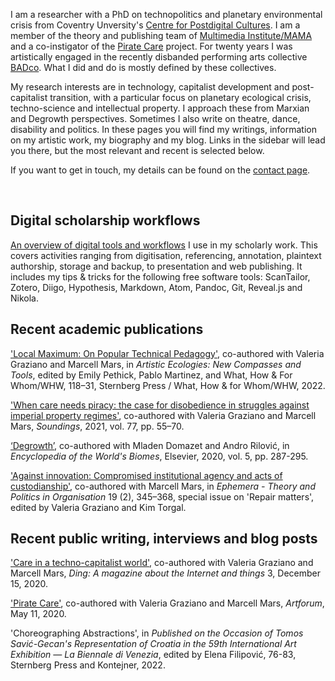 <!--
.. title: ¡Hola compañera/-o!
.. author: Tomislav Medak
.. date: 2018-02-05 19:52:05 UTC
.. description: This is Tomislav Medak's website. Here you'll find his writing, artistic work, biography, blog and contact.
-->

I am a researcher with a PhD on technopolitics and planetary environmental crisis from Coventry Unversity's [Centre for Postdigital Cultures](http://www.coventry.ac.uk/research/areas-of-research/postdigital-cultures/). I am a member of the theory and publishing team of [Multimedia Institute/MAMA](http://www.mi2.hr/en/) and a co-instigator of the [Pirate Care](https://pirate.care) project. For twenty years I was artistically engaged in the recently disbanded performing arts collective [BADco](http://badco.hr/). What I did and do is mostly defined by these collectives.

My research interests are in technology, capitalist development and post-capitalist transition, with a particular focus on planetary ecological crisis, techno-science and intellectual property. I approach these from Marxian and Degrowth perspectives. Sometimes I also write on theatre, dance, disability and politics. In these pages you will find my writings, information on my artistic work, my biography and my blog. Links in the sidebar will lead you there, but the most relevant and recent is selected below.

If you want to get in touch, my details can be found on the [contact page](/en/contact/).

<br>

## Digital scholarship workflows

[An overview of digital tools and workflows](/en/workflows/) I use in my scholarly work. This covers activities ranging from digitisation, referencing, annotation, plaintext authorship, storage and backup, to presentation and web publishing. It includes my tips & tricks for the following free software tools: ScanTailor, Zotero, Diigo, Hypothesis, Markdown, Atom, Pandoc, Git, Reveal.js and Nikola.

## Recent academic publications

['Local Maximum: On Popular Technical Pedagogy'](/Graziano_Mars_Medak_2022_Local_Maximum.pdf), co-authored with Valeria Graziano and Marcell Mars, in *Artistic Ecologies: New Compasses and Tools*, edited by Emily Pethick, Pablo Martinez, and What, How & For Whom/WHW, 118–31, Sternberg Press / What, How & for Whom/WHW, 2022.

['When care needs piracy: the case for disobedience in struggles against imperial property regimes'](https://lwbooks.co.uk/product/when-care-needs-piracy-the-case-for-disobedience-in-struggles-against-imperial-property-regimes), co-authored with Valeria Graziano and Marcell Mars, *Soundings*, 2021, vol. 77, pp. 55–70.

[‘Degrowth’](http://www.sciencedirect.com/science/article/pii/B9780124095489120810), co-authored with Mladen Domazet and Andro Rilović, in *Encyclopedia of the World's Biomes*, Elsevier, 2020, vol. 5, pp. 287-295.

['Against innovation: Compromised institutional agency and acts of custodianship'](http://www.ephemerajournal.org/contribution/against-innovation-compromised-institutional-agency-and-acts-custodianship), co-authored with Marcell Mars, in *Ephemera - Theory and Politics in Organisation* 19 (2), 345–368, special issue on 'Repair matters', edited by Valeria Graziano and Kim Torgal.


## Recent public writing, interviews and blog posts

['Care in a techno-capitalist world'](https://dingdingding.org/issue-3/care-in-a-techno-capitalist-world/), co-authored with Valeria Graziano and Marcell Mars, *Ding: A magazine about the Internet and things* 3, December 15, 2020.

['Pirate Care'](https://www.artforum.com/slant/valeria-graziano-marcell-mars-and-tomlsav-medak-on-the-care-crisis-83037), co-authored with Valeria Graziano and Marcell Mars, *Artforum*, May 11, 2020.

'Choreographing Abstractions', in *Published on the Occasion of Tomos Savić-Gecan's Representation of Croatia in the 59th International Art Exhibition — La Biennale di Venezia*, edited by Elena Filipović, 76-83, Sternberg Press and Kontejner, 2022.
